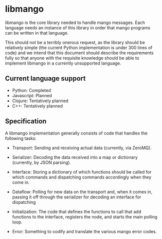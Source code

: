 # libmango

libmango is the core library needed to handle mango messages.  Each
language needs an instance of this library in order that mango
programs can be written in that language.

This should not be a terribly onerous request, as the library should
be relatively simple (the current Python implementation is under 300
lines of code) and we intend that this document should describe the
requirements fully so that anyone with the requisite knowledge should
be able to implement libmango in a currently unsupported language.

## Current language support

* Python: Completed
* Javascript: Planned
* Clojure: Tentatively planned
* C++: Tentatively planned

## Specification

A libmango implementation generally consists of code that handles the
following tasks:

* Transport: Sending and receiving actual data (currently, via
  ZeroMQ).

* Serializer: Decoding the data received into a map or dictionary
  (currently, by JSON parsing).

* Interface: Storing a dictionary of which functions should be called
  for which commands and dispatching commands accordingly when they
  come in.

* Dataflow: Polling for new data on the transport and, when it comes
  in, passing it off through the serializer for decoding an interface
  for dispatching

* Initialization: The code that defines the functions to call that add
  functions to the interface, registers the node, and starts the main
  polling loop.

* Error: Something to codify and translate the various mango error
  codes.

